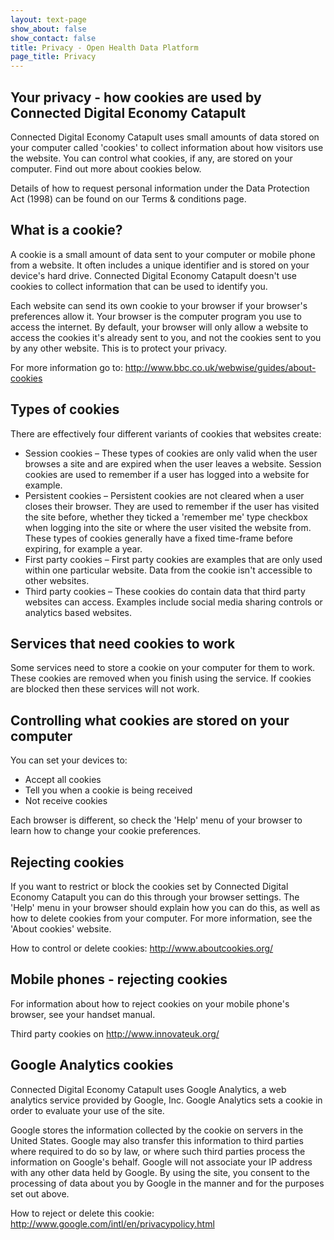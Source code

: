 ```yaml
---
layout: text-page
show_about: false
show_contact: false
title: Privacy - Open Health Data Platform
page_title: Privacy
---
```


## Your privacy - how cookies are used by Connected Digital Economy Catapult
 
Connected Digital Economy Catapult uses small amounts of data stored on your
computer called 'cookies' to collect information about how visitors
use the website. You can control what cookies, if any, are stored on
your computer. Find out more about cookies below.
 
Details of how to request personal information under the Data
Protection Act (1998) can be found on our Terms & conditions page.
 
## What is a cookie?

A cookie is a small amount of data sent to your computer or mobile
phone from a website. It often includes a unique identifier and is
stored on your device's hard drive. Connected Digital Economy Catapult
doesn't use cookies to collect information that can be used to
identify you.
 
Each website can send its own cookie to your browser if your browser's
preferences allow it. Your browser is the computer program you use to
access the internet. By default, your browser will only allow a
website to access the cookies it's already sent to you, and not the
cookies sent to you by any other website. This is to protect your
privacy.
 
For more information go to:
http://www.bbc.co.uk/webwise/guides/about-cookies
 
## Types of cookies

There are effectively four different variants of cookies that websites
create:

 - Session cookies – These types of cookies are only valid when the
 user browses a site and are expired when the user leaves a
 website. Session cookies are used to remember if a user has logged
 into a website for example.
 - Persistent cookies – Persistent cookies are not cleared when a user
 closes their browser. They are used to remember if the user has
 visited the site before, whether they ticked a 'remember me' type
 checkbox when logging into the site or where the user visited the
 website from. These types of cookies generally have a fixed
 time-frame before expiring, for example a year.
 - First party cookies – First party cookies are examples that are
 only used within one particular website. Data from the cookie isn't
 accessible to other websites.
 - Third party cookies – These cookies do contain data that third
 party websites can access. Examples include social media sharing
 controls or analytics based websites.

## Services that need cookies to work

Some services need to store a cookie on your computer for them to
work. These cookies are removed when you finish using the service. If
cookies are blocked then these services will not work.
 
## Controlling what cookies are stored on your computer

You can set your devices to:
 
 - Accept all cookies
 - Tell you when a cookie is being received
 - Not receive cookies

Each browser is different, so check the 'Help' menu of your browser to
learn how to change your cookie preferences.
 
## Rejecting cookies

If you want to restrict or block the cookies set by Connected Digital
Economy Catapult you can do this through your browser settings. The
'Help' menu in your browser should explain how you can do this, as
well as how to delete cookies from your computer. For more
information, see the 'About cookies' website.
 
How to control or delete cookies: http://www.aboutcookies.org/
 
## Mobile phones - rejecting cookies

For information about how to reject cookies on your mobile phone's
browser, see your handset manual.
 
Third party cookies on http://www.innovateuk.org/
 
## Google Analytics cookies

Connected Digital Economy Catapult uses Google Analytics, a web
analytics service provided by Google, Inc. Google Analytics sets a
cookie in order to evaluate your use of the site.
 
Google stores the information collected by the cookie on servers in
the United States. Google may also transfer this information to third
parties where required to do so by law, or where such third parties
process the information on Google's behalf. Google will not associate
your IP address with any other data held by Google. By using the site,
you consent to the processing of data about you by Google in the
manner and for the purposes set out above.
 
How to reject or delete this cookie:
http://www.google.com/intl/en/privacypolicy.html
 
